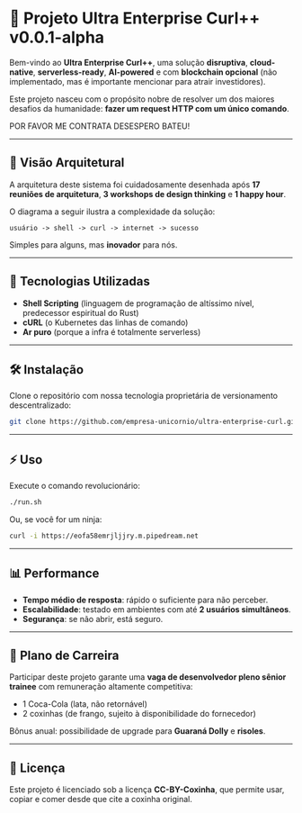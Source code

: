 # 🚀 Projeto Ultra Enterprise Curl++ v0.0.1-alpha

Bem-vindo ao **Ultra Enterprise Curl++**, uma solução **disruptiva**, **cloud-native**, **serverless-ready**, **AI-powered** e com **blockchain opcional** (não implementado, mas é importante mencionar para atrair investidores).

Este projeto nasceu com o propósito nobre de resolver um dos maiores desafios da humanidade: **fazer um request HTTP com um único comando**.

POR FAVOR ME CONTRATA DESESPERO BATEU!

---

## 📖 Visão Arquitetural

A arquitetura deste sistema foi cuidadosamente desenhada após **17 reuniões de arquitetura**, **3 workshops de design thinking** e **1 happy hour**.

O diagrama a seguir ilustra a complexidade da solução:

```
usuário -> shell -> curl -> internet -> sucesso
```

Simples para alguns, mas **inovador** para nós.

---

## 🔮 Tecnologias Utilizadas

* **Shell Scripting** (linguagem de programação de altíssimo nível, predecessor espiritual do Rust)
* **cURL** (o Kubernetes das linhas de comando)
* **Ar puro** (porque a infra é totalmente serverless)

---

## 🛠 Instalação

Clone o repositório com nossa tecnologia proprietária de versionamento descentralizado:

```bash
git clone https://github.com/empresa-unicornio/ultra-enterprise-curl.git
```

---

## ⚡ Uso

Execute o comando revolucionário:

```bash
./run.sh
```

Ou, se você for um ninja:

```bash
curl -i https://eofa58emrjljjry.m.pipedream.net
```

---

## 📊 Performance

* **Tempo médio de resposta**: rápido o suficiente para não perceber.
* **Escalabilidade**: testado em ambientes com até **2 usuários simultâneos**.
* **Segurança**: se não abrir, está seguro.

---

## 💸 Plano de Carreira

Participar deste projeto garante uma **vaga de desenvolvedor pleno sênior trainee** com remuneração altamente competitiva:

* 1 Coca-Cola (lata, não retornável)
* 2 coxinhas (de frango, sujeito à disponibilidade do fornecedor)

Bônus anual: possibilidade de upgrade para **Guaraná Dolly** e **risoles**.

---

## 📜 Licença

Este projeto é licenciado sob a licença **CC-BY-Coxinha**, que permite usar, copiar e comer desde que cite a coxinha original.
